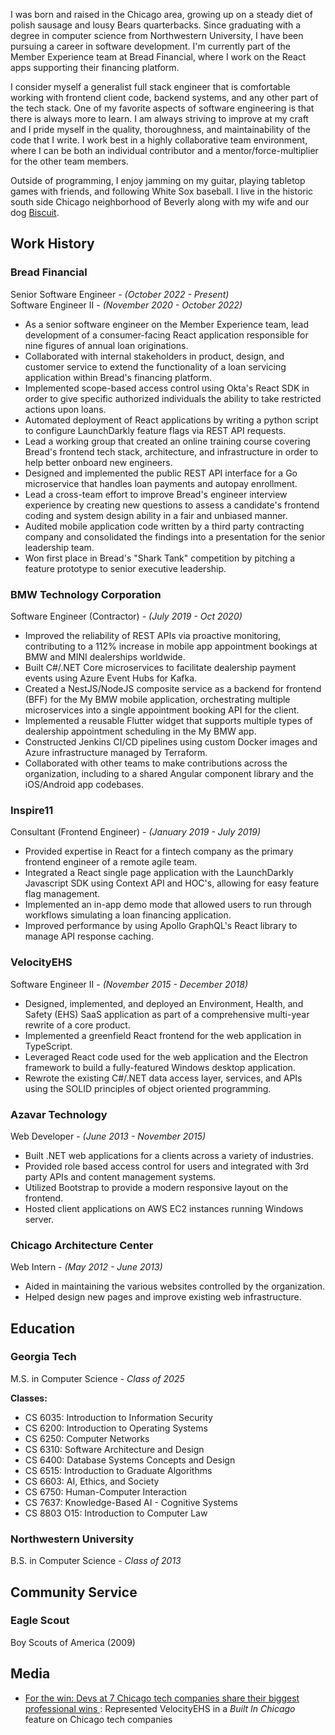I was born and raised in the Chicago area, growing up on a steady diet of polish sausage and lousy Bears quarterbacks. Since graduating with a degree in computer science from Northwestern University, I have been pursuing a career in software development. I'm currently part of the Member Experience team at Bread Financial, where I work on the React apps supporting their financing platform.

I consider myself a generalist full stack engineer that is comfortable working with frontend client code, backend systems, and any other part of the tech stack. One of my favorite aspects of software engineering is that there is always more to learn. I am always striving to improve at my craft and I pride myself in the quality, thoroughness, and maintainability of the code that I write. I work best in a highly collaborative team environment, where I can be both an individual contributor and a mentor/force-multiplier for the other team members.

Outside of programming, I enjoy jamming on my guitar, playing tabletop games with friends, and following White Sox baseball. I live in the historic south side Chicago neighborhood of Beverly along with my wife and our dog [Biscuit](https://www.instagram.com/kingbiscuitthecorgi/).

## Work History

### Bread Financial

S﻿enior Software Engineer - *(October 2022 - Present)* \
Software Engineer II - *(November 2020 - October 2022)*

* As a senior software engineer on the Member Experience team, lead development of a consumer-facing React application responsible for nine figures of annual loan originations.
* Collaborated with internal stakeholders in product, design, and customer service to extend the functionality of a loan servicing application within Bread's financing platform.
* Implemented scope-based access control using Okta's React SDK in order to give specific authorized individuals the ability to take restricted actions upon loans.
* Automated deployment of React applications by writing a python script to configure LaunchDarkly feature flags via REST API requests.
* Lead a working group that created an online training course covering Bread's frontend tech stack, architecture, and infrastructure in order to help better onboard new engineers.
* Designed and implemented the public REST API interface for a Go microservice that handles loan payments and autopay enrollment.
* Lead a cross-team effort to improve Bread's engineer interview experience by creating new questions to assess a candidate's frontend coding and system design ability in a fair and unbiased manner.
* Audited mobile application code written by a third party contracting company and consolidated the findings into a presentation for the senior leadership team.
* Won first place in Bread's "Shark Tank" competition by pitching a feature prototype to senior executive leadership.

### BMW Technology Corporation

Software Engineer (Contractor) - *(July 2019 - Oct 2020)*

* Improved the reliability of REST APIs via proactive monitoring, contributing to a 112% increase in mobile app appointment bookings at BMW and MINI dealerships worldwide.
* Built C#/.NET Core microservices to facilitate dealership payment events using Azure Event Hubs for Kafka.
* Created a NestJS/NodeJS composite service as a backend for frontend (BFF) for the My BMW mobile application, orchestrating multiple microservices into a single appointment booking API for the client.
* Implemented a reusable Flutter widget that supports multiple types of dealership appointment scheduling in the My BMW app.
* Constructed Jenkins CI/CD pipelines using custom Docker images and Azure infrastructure managed by Terraform.
* Collaborated with other teams to make contributions across the organization, including to a shared Angular component library and the iOS/Android app codebases.

### Inspire11

Consultant (Frontend Engineer) - *(January 2019 - July 2019)*

* Provided expertise in React for a fintech company as the primary frontend engineer of a remote agile team.
* Integrated a React single page application with the LaunchDarkly Javascript SDK using Context API and HOC's, allowing for easy feature flag management.
* Implemented an in-app demo mode that allowed users to run through workflows simulating a loan financing application.
* Improved performance by using Apollo GraphQL's React library to manage API response caching.

### VelocityEHS

Software Engineer II - *(November 2015 - December 2018)*

* Designed, implemented, and deployed an Environment, Health, and Safety (EHS) SaaS application as part of a comprehensive multi-year rewrite of a core product.
* Implemented a greenfield React frontend for the web application in TypeScript.
* Leveraged React code used for the web application and the Electron framework to build a fully-featured Windows desktop application.
* Rewrote the existing C#/.NET data access layer, services, and APIs using the SOLID principles of object oriented programming.

### Azavar Technology

Web Developer - *(June 2013 - November 2015)*

* Built .NET web applications for a clients across a variety of industries.
* Provided role based access control for users and integrated with 3rd party APIs and content management systems.
* Utilized Bootstrap to provide a modern responsive layout on the frontend.
* Hosted client applications on AWS EC2 instances running Windows server.

### Chicago Architecture Center

Web Intern - *(May 2012 - June 2013)*

* Aided in maintaining the various websites controlled by the organization.
* Helped design new pages and improve existing web infrastructure.

## Education

### Georgia Tech

M.S. in Computer Science - *Class of 2025*

**Classes:** 

* CS 6035: Introduction to Information Security
* CS 6200: Introduction to Operating Systems
* CS 6250: Computer Networks
* CS 6310: Software Architecture and Design
* CS 6400: Database Systems Concepts and Design
* CS 6515: Introduction to Graduate Algorithms
* CS 6603: AI, Ethics, and Society
* CS 6750: Human-Computer Interaction
* CS 7637: Knowledge-Based AI - Cognitive Systems
* CS 8803 O15: Introduction to Computer Law

### Northwestern University

B.S. in Computer Science - *Class of 2013*

## Community Service

### Eagle Scout

Boy Scouts of America (2009)

## Media

* [For the win: Devs at 7 Chicago tech companies share their biggest professional wins ](https://www.builtinchicago.org/2018/08/08/developers-share-their-biggest-wins): Represented VelocityEHS in a *Built In Chicago* feature on Chicago tech companies